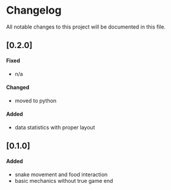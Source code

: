 # Changelog
All notable changes to this project will be documented in this file.

## [0.2.0]
#### Fixed 
 - n/a

#### Changed 
 - moved to python

#### Added
 - data statistics with proper layout
   
## [0.1.0]
#### Added
 - snake movement and food interaction
 - basic mechanics without true game end
